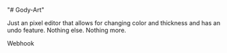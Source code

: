 "# Gody-Art" 

Just an pixel editor that allows for changing color and thickness and has an undo feature. Nothing else. Nothing more.

Webhook
